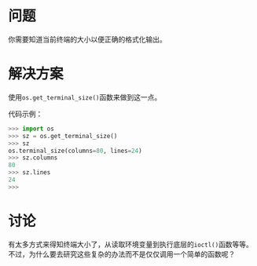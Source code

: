 # 问题

你需要知道当前终端的大小以便正确的格式化输出。

# 解决方案

使用` os.get_terminal_size() `函数来做到这一点。

代码示例：

```python
>>> import os
>>> sz = os.get_terminal_size()
>>> sz
os.terminal_size(columns=80, lines=24)
>>> sz.columns
80
>>> sz.lines
24
>>>
```

# 讨论

有太多方式来得知终端大小了，从读取环境变量到执行底层的` ioctl() `函数等等。 不过，为什么要去研究这些复杂的办法而不是仅仅调用一个简单的函数呢？
